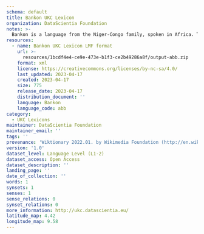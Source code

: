 ```yaml
---
schema: default
title: Bankon UKC Lexicon
organization: DataScientia Foundation
notes: >-
  Bankon is a language from the Niger-Congo family, spoken in Africa. The UKC Lexicon of Bankon is represented as a lexico-semantic network. It consists of words, word senses, synsets, as well as sense-level and synset-level relationships.
resources:
  - name: Bankon UKC Lexicon LMF format
    url: >-
      resources/1bcdf4e4-ce9e-473e-b1f3-ce2b49286a8f/output-abb.zip
    format: xml
    license: https://creativecommons.org/licenses/by-nc-sa/4.0/
    last_updated: 2023-04-17
    created: 2023-04-17
    size: 775
    release_date: 2023-04-17
    distribution_document: ''
    language: Bankon
    language_code: abb
category:
  - UKC Lexicons
maintainer: DataScientia Foundation
maintainer_email: ''
tags: ''
provenance: 'Wiktionary 2022.01. by Wikimedia Foundation (http://en.wiktionary.org); Princeton WordNet 2.1 by Princeton University (https://wordnet.princeton.edu)'
version: '1.0'
dataset_level: Language Level (L1-2)
dataset_access: Open Access
dataset_description: ''
landing_page: ''
date_of_collection: ''
words: 1
synsets: 1
senses: 1
sense_relations: 0
synset_relations: 0
more_information: http://ukc.datascientia.eu/
latitude_map: 4.42
longitude_map: 9.58
---
```

